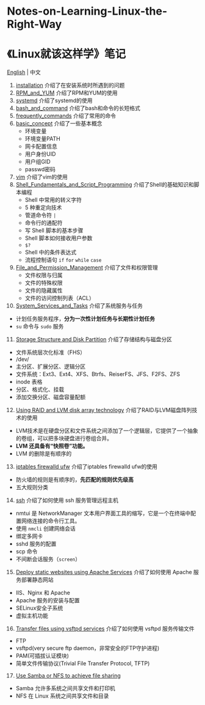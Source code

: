 # Notes-on-Learning-Linux-the-Right-Way
# 《Linux就该这样学》笔记

[English](README.md) | 中文

1. [installation](1.installation.md) 介绍了在安装系统时所遇到的问题
2. [RPM_and_YUM](2.RPM_and_YUM.md) 介绍了RPM和YUM的使用
3. [systemd](3.systemd.md) 介绍了systemd的使用
4. [bash_and_command](4.bash_and_command.md) 介绍了bash和命令的长短格式
5. [frequently_commands](5.frequently_command.md) 介绍了常用的命令
6. [basic_concept](6.basic_concept.md) 介绍了一些基本概念
   - 环境变量
   - 环境变量PATH
   - 网卡配置信息
   - 用户身份UID
   - 用户组GID
   - passwd密码
7. [vim](7.vim.md) 介绍了vim的使用
8. [Shell_Fundamentals_and_Script_Programming](8.Shell_Fundamentals_and_Script_Programming.md) 介绍了Shell的基础知识和脚本编程
   - Shell 中常用的转义字符
   - 5 种重定向技术
   - 管道命令符 `|`
   - 命令行的通配符
   - 写 Shell 脚本的基本步骤
   - Shell 脚本如何接收用户参数
   - `$?`
   - Shell 中的条件表达式
   - 流程控制语句 `if` `for` `while` `case`
9. [File_and_Permission_Management](9.File_and_Permission_Management.md) 介绍了文件和权限管理
   - 文件权限与归属
   - 文件的特殊权限
   - 文件的隐藏属性
   - 文件的访问控制列表（ACL）
10. [System_Services_and_Tasks](10.System_Services_and_Tasks.md) 介绍了系统服务与任务
   - 计划任务服务程序，**分为一次性计划任务与长期性计划任务**
   - `su` 命令与 `sudo` 服务
11. [Storage Structure and Disk Partition](11.Storage-structure-and-disk-partition.md) 介绍了存储结构与磁盘分区
   - 文件系统层次化标准（FHS）
   - /dev/
   - 主分区、扩展分区、逻辑分区
   - 文件系统：Ext3、Ext4、XFS、Btrfs、ReiserFS、JFS、F2FS、ZFS
   - inode 表格
   - 分区、格式化、挂载
   - 添加交换分区、磁盘容量配额
12. [Using RAID and LVM disk array technology](12.Using_RAID_and_LVM_disk_array_technology.md) 介绍了RAID与LVM磁盘阵列技术的使用
   - LVM技术是在硬盘分区和文件系统之间添加了一个逻辑层，它提供了一个抽象的卷组，可以把多块硬盘进行卷组合并。
   - **LVM 还具备有“快照卷”功能。**
   - LVM 的删除是有顺序的
13. [iptables firewalld ufw](13.iptables_firewalld_and_ufw.md) 介绍了iptables firewalld ufw的使用
   - 防火墙的规则是有顺序的，**先匹配的规则优先级高**
   - 五大规则分类
14. [ssh](14.ssh.md) 介绍了如何使用 ssh 服务管理远程主机
   - nmtui 是 NetworkManager 文本用户界面工具的缩写，它是一个在终端中配置网络连接的命令行工具。
   - 使用 `nmcli` 创建网络会话
   - 绑定多网卡
   - sshd 服务的配置
   - scp 命令
   - 不间断会话服务（`screen`）
15. [Deploy static websites using Apache Services](15.Deploy_static_websites_using_Apache_services.md) 介绍了如何使用 Apache 服务部署静态网站
   - IIS、Nginx 和 Apache
   - Apache 服务的安装与配置
   - SELinux安全子系统
   - 虚拟主机功能
16. [Transfer files using vsftpd services](16.Transfer_files_using_vsftpd_services.md) 介绍了如何使用 vsftpd 服务传输文件
   - FTP
   - vsftpd(very secure ftp daemon，非常安全的FTP守护进程)
   - PAM(可插拔认证模块)
   - 简单文件传输协议(Trivial File Transfer Protocol, TFTP)
17. [Use Samba or NFS to achieve file sharing](17.Use_Samba_or_NFS_to_achieve_file_sharing.md)
   - Samba 允许多系统之间共享文件和打印机
   - NFS 在 Linux 系统之间共享文件和目录